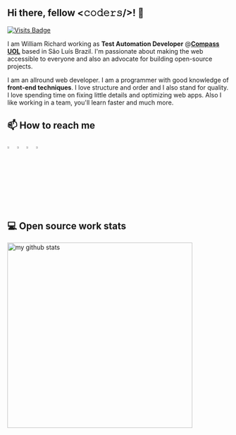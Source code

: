   ## Hi there, fellow <𝚌𝚘𝚍𝚎𝚛𝚜/>! 👋
  
  [![Visits Badge](https://badges.pufler.dev/visits/williamrichaard/williamrichaard)](https://badges.pufler.dev/visits/williamrichaard/williamrichaard)
  
  I am William Richard working as **Test Automation Developer** @**[Compass UOL](https://compassouol.com/)** based in São Luís Brazil. I'm passionate about making the web accessible to everyone and also an advocate for building open-source projects.
  
  I am an allround web developer. I am a programmer with good knowledge of **front-end techniques**. I love structure and order and I also stand for quality. I love spending time on fixing little details and optimizing web apps. Also I like working in a team, you'll learn faster and much more.

  ## 📫 How to reach me
  [<img src="https://img.icons8.com/color/48/000000/linkedin.png" width="3.5%"/>](https://www.linkedin.com/in/williamrichaard/)
  [<img src="https://img.icons8.com/fluent/48/000000/facebook-new.png" width="3.5%"/>](https://www.facebook.com/williamrichaard/)
  [<img src="https://img.icons8.com/fluent/48/000000/instagram-new.png" width="3.5%"/>](https://www.instagram.com/wrichaaard/)
  <a href="mailto:wir.richard@gmail.com"> <img src="https://img.icons8.com/fluent/48/000000/gmail.png" width="3.5%"/> </a>
 
  ## 💻 Open source work stats
  <!-- My GitHub stats with buefy theme ❤️ -->
  <p align="left">
  <img src="https://github-readme-stats.vercel.app/api?username=williamrichaard&show_icons=true&theme=buefy" alt="my github stats" width="420"/>
  </p>
